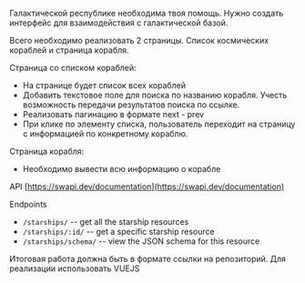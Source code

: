 Галактической республике необходима твоя помощь. Нужно создать интерфейс для взаимодействия с галактической базой. 

Всего необходимо реализовать 2 страницы. Список космических кораблей и страница корабля.

Страница со списком кораблей:

* На странице будет список всех кораблей
* Добавить текстовое поле для поиска по названию корабля. Учесть возможность передачи результатов поиска по ссылке.
* Реализовать пагинацию в формате next - prev
* При клике по элементу списка, пользователь переходит на страницу с информацией по конкретному кораблю.

Страница корабля:

* Необходимо вывести всю информацию о корабле


API [https://swapi.dev/documentation](https://swapi.dev/documentation)    

Endpoints
* `/starships/` -- get all the starship resources
* `/starships/:id/` -- get a specific starship resource
* `/starships/schema/` -- view the JSON schema for this resource

Итоговая работа должна быть в формате ссылки на репозиторий.
Для реализации использовать VUEJS
